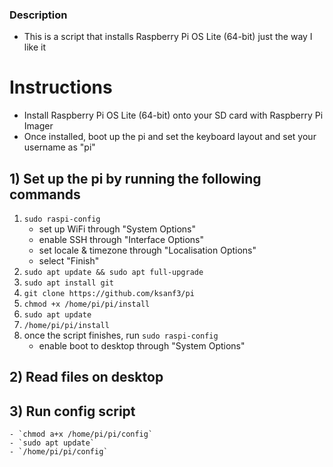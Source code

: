 ### Description
  - This is a script that installs Raspberry Pi OS Lite (64-bit) just the way I like it

# Instructions
  - Install Raspberry Pi OS Lite (64-bit) onto your SD card with Raspberry Pi Imager
  - Once installed, boot up the pi and set the keyboard layout and set your username as "pi"

## 1) Set up the pi by running the following commands
  1. `sudo raspi-config`
      - set up WiFi through "System Options"
      - enable SSH through "Interface Options"
      - set locale & timezone through "Localisation Options"
      - select "Finish"
  2. `sudo apt update && sudo apt full-upgrade`
  3. `sudo apt install git`
  4. `git clone https://github.com/ksanf3/pi`
  5. `chmod +x /home/pi/pi/install`
  6. `sudo apt update`
  7. `/home/pi/pi/install`
  8. once the script finishes, run `sudo raspi-config`
      - enable boot to desktop through "System Options"

## 2) Read files on desktop

## 3) Run config script
    - `chmod a+x /home/pi/pi/config`
    - `sudo apt update`
    - `/home/pi/pi/config`
